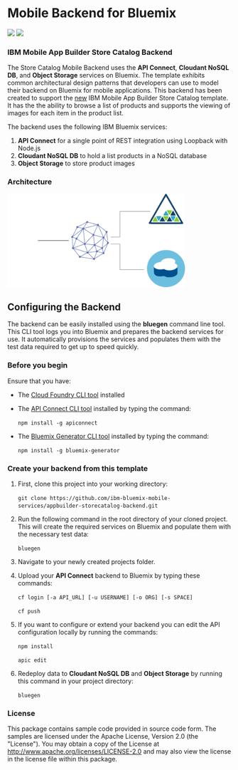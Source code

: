 # Mobile Backend for Bluemix
[![](https://img.shields.io/badge/bluemix-powered-blue.svg)](https://bluemix.net)
[![](https://img.shields.io/badge/mobile-app%20builder-orange.svg)](https://bluemix.net/catalog/services/mobile-app-builder/)

### IBM Mobile App Builder Store Catalog Backend
The Store Catalog Mobile Backend uses the  **API Connect**, **Cloudant NoSQL DB**, and **Object Storage** services on Bluemix. The template exhibits common architectural design patterns that developers can use to model their backend on Bluemix for mobile applications. This backend has been created to support the [new](https://developer.ibm.com/bluemix/2016/05/03/mobile-app-builder-now-available/) IBM Mobile App Builder Store Catalog template. It has the the ability to browse a list of products and supports the viewing of images for each item in the product list.

The backend uses the following IBM Bluemix services:

1. **API Connect** for a single point of REST integration using Loopback with Node.js
2. **Cloudant NoSQL DB** to hold a list products in a NoSQL database
3. **Object Storage** to store product images

### Architecture
<img src="readme/architecture.gif" alt="backend architecture" width="400px"/>

## Configuring the Backend

The backend can be easily installed using the **bluegen** command line tool. This CLI tool logs you into Bluemix and prepares the backend services for use. It automatically provisions the services and populates them with the test data required to get up to speed quickly.

### Before you begin
Ensure that you have:

* The [Cloud Foundry CLI tool](https://github.com/cloudfoundry/cli) installed
* The [API Connect CLI tool](https://www.npmjs.com/package/apiconnect) installed by typing the command:

	`npm install -g apiconnect`
* The [Bluemix Generator CLI tool](https://www.npmjs.com/package/bluemix-generator) installed by typing the command:

	`npm install -g bluemix-generator`


### Create your backend from this template

1. First, clone this project into your working directory:

	`git clone https://github.com/ibm-bluemix-mobile-services/appbuilder-storecatalog-backend.git`

2. Run the following command in the root directory of your cloned project. This will create the required services on Bluemix and populate them with the necessary test data:

	`bluegen`

3. Navigate to your newly created projects folder.
4. Upload your **API Connect** backend to Bluemix by typing these commands:

	`cf login [-a API_URL] [-u USERNAME] [-o ORG] [-s SPACE]`

	`cf push`

5. If you want to configure or extend your backend you can edit the API configuration locally by running the commands:

	`npm install`

	`apic edit`

6. Redeploy data to **Cloudant NoSQL DB** and **Object Storage** by running this command in your project directory:

	`bluegen`

### License
This package contains sample code provided in source code form. The samples are licensed under the Apache License, Version 2.0 (the "License"). You may obtain a copy of the License at http://www.apache.org/licenses/LICENSE-2.0 and may also view the license in the license file within this package.

